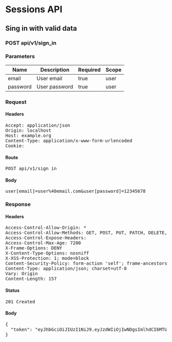 # Sessions API

## Sing in with valid data

### POST api/v1/sign_in

### Parameters

| Name | Description | Required | Scope |
|------|-------------|----------|-------|
| email | User email | true | user |
| password | User password | true | user |

### Request

#### Headers

<pre>Accept: application/json
Origin: localhost
Host: example.org
Content-Type: application/x-www-form-urlencoded
Cookie: </pre>

#### Route

<pre>POST api/v1/sign_in</pre>

#### Body

<pre>user[email]=user%40email.com&user[password]=12345678</pre>

### Response

#### Headers

<pre>Access-Control-Allow-Origin: *
Access-Control-Allow-Methods: GET, POST, PUT, PATCH, DELETE, OPTIONS, HEAD
Access-Control-Expose-Headers: 
Access-Control-Max-Age: 7200
X-Frame-Options: DENY
X-Content-Type-Options: nosniff
X-XSS-Protection: 1; mode=block
Content-Security-Policy: form-action &#39;self&#39;; frame-ancestors &#39;self&#39;; base-uri &#39;self&#39;; default-src &#39;none&#39;; script-src &#39;self&#39;; connect-src &#39;self&#39;; img-src &#39;self&#39; https: data:; style-src &#39;self&#39; &#39;unsafe-inline&#39; https:; font-src &#39;self&#39;; object-src &#39;none&#39;; plugin-types application/pdf; child-src &#39;self&#39;; frame-src &#39;self&#39;; media-src &#39;self&#39;
Content-Type: application/json; charset=utf-8
Vary: Origin
Content-Length: 157</pre>

#### Status

<pre>201 Created</pre>

#### Body

<pre>{
  "token": "eyJhbGciOiJIUzI1NiJ9.eyJzdWIiOjIwNDgsImlhdCI6MTU4MzkzMjg5MywiaXNzIjoiaHR0cDovL3d3dy5leGFtcGxlLmNvbSJ9.Anjro50kFVclAqzuV9qPkwHkS4wNi4wX9Hh8YB0jUzw"
}</pre>
